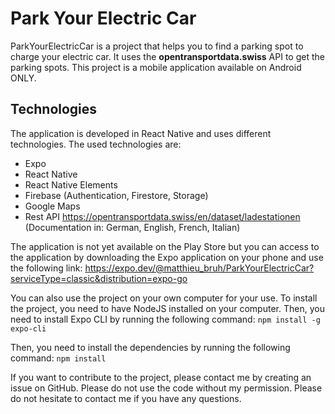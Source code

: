 # Park Your Electric Car
ParkYourElectricCar is a project that helps you to find a parking spot to charge your electric car.
It uses the **opentransportdata.swiss** API to get the parking spots.
This project is a mobile application available on Android ONLY.

## Technologies
The application is developed in React Native and uses different technologies.
The used technologies are:
  - Expo
  - React Native
  - React Native Elements
  - Firebase (Authentication, Firestore, Storage)
  - Google Maps
  - Rest API https://opentransportdata.swiss/en/dataset/ladestationen (Documentation in: German, English, French, Italian)


The application is not yet available on the Play Store but you can access to the application by downloading the Expo application on your phone and use the following link:
https://expo.dev/@matthieu_bruh/ParkYourElectricCar?serviceType=classic&distribution=expo-go

You can also use the project on your own computer for your use.
To install the project, you need to have NodeJS installed on your computer.
Then, you need to install Expo CLI by running the following command:
`npm install -g expo-cli`

Then, you need to install the dependencies by running the following command:
`npm install`

If you want to contribute to the project, please contact me by creating an issue on GitHub.
Please do not use the code without my permission.
Please do not hesitate to contact me if you have any questions.
